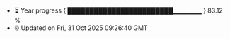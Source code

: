 - ⏳ Year progress { ████████████████████████▁▁▁▁▁▁ } 83.12 %
- ⏰ Updated on Fri, 31 Oct 2025 09:26:40 GMT

